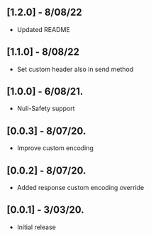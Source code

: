 ## [1.2.0] - 8/08/22
* Updated README

## [1.1.0] - 8/08/22
* Set custom header also in send method

## [1.0.0] - 6/08/21.
* Null-Safety support
## [0.0.3] - 8/07/20.

* Improve custom encoding

## [0.0.2] - 8/07/20.

* Added response custom encoding override

## [0.0.1] - 3/03/20.

* Initial release
